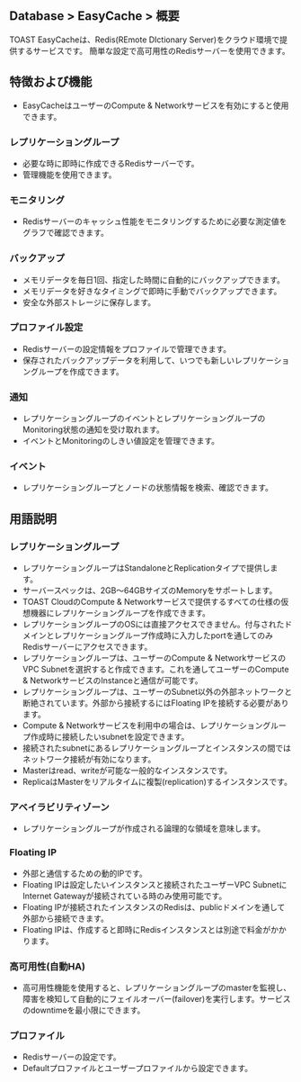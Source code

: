 ## Database > EasyCache > 概要
TOAST EasyCacheは、Redis(REmote DIctionary Server)をクラウド環境で提供するサービスです。 
簡単な設定で高可用性のRedisサーバーを使用できます。

## 特徴および機能

*  EasyCacheはユーザーのCompute & Networkサービスを有効にすると使用できます。

### レプリケーショングループ

* 必要な時に即時に作成できるRedisサーバーです。 
* 管理機能を使用できます。

### モニタリング

* Redisサーバーのキャッシュ性能をモニタリングするために必要な測定値をグラフで確認できます。

### バックアップ
* メモリデータを毎日1回、指定した時間に自動的にバックアップできます。
* メモリデータを好きなタイミングで即時に手動でバックアップできます。
* 安全な外部ストレージに保存します。

### プロファイル設定

* Redisサーバーの設定情報をプロファイルで管理できます。
* 保存されたバックアップデータを利用して、いつでも新しいレプリケーショングループを作成できます。

### 通知

* レプリケーショングループのイベントとレプリケーショングループのMonitoring状態の通知を受け取れます。
* イベントとMonitoringのしきい値設定を管理できます。

### イベント

* レプリケーショングループとノードの状態情報を検索、確認できます。

## 用語説明

### レプリケーショングループ

* レプリケーショングループはStandaloneとReplicationタイプで提供します。
* サーバースペックは、2GB～64GBサイズのMemoryをサポートします。
* TOAST CloudのCompute & Networkサービスで提供するすべての仕様の仮想機器にレプリケーショングループを作成できます。
* レプリケーショングループのOSには直接アクセスできません。付与されたドメインとレプリケーショングループ作成時に入力したportを通してのみRedisサーバーにアクセスできます。
* レプリケーショングループは、ユーザーのCompute & NetworkサービスのVPC Subnetを選択すると作成できます。これを通してユーザーのCompute & NetworkサービスのInstanceと通信が可能です。
* レプリケーショングループは、ユーザーのSubnet以外の外部ネットワークと断絶されています。外部から接続するにはFloating IPを接続する必要があります。
* Compute & Networkサービスを利用中の場合は、レプリケーショングループ作成時に接続したいsubnetを設定できます。
* 接続されたsubnetにあるレプリケーショングループとインスタンスの間ではネットワーク接続が有効になります。
* Masterはread、writeが可能な一般的なインスタンスです。
* ReplicaはMasterをリアルタイムに複製(replication)するインスタンスです。

### アベイラビリティゾーン

* レプリケーショングループが作成される論理的な領域を意味します。

### Floating IP

* 外部と通信するための動的IPです。
* Floating IPは設定したいインスタンスと接続されたユーザーVPC SubnetにInternet Gatewayが接続されている時のみ使用可能です。
* Floating IPが接続されたインスタンスのRedisは、publicドメインを通して外部から接続できます。
* Floating IPは、作成すると即時にRedisインスタンスとは別途で料金がかかります。

### 高可用性(自動HA)

* 高可用性機能を使用すると、レプリケーショングループのmasterを監視し、障害を検知して自動的にフェイルオーバー(failover)を実行します。サービスのdowntimeを最小限にできます。

### プロファイル

* Redisサーバーの設定です。
* Defaultプロファイルとユーザープロファイルから設定できます。
